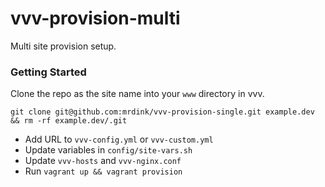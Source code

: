 # vvv-provision-multi #

Multi site provision setup.

### Getting Started ###

Clone the repo as the site name into your `www` directory in vvv.

`git clone git@github.com:mrdink/vvv-provision-single.git example.dev && rm -rf example.dev/.git`

* Add URL to `vvv-config.yml` or `vvv-custom.yml`
* Update variables in `config/site-vars.sh`
* Update `vvv-hosts` and `vvv-nginx.conf`
* Run `vagrant up && vagrant provision`
